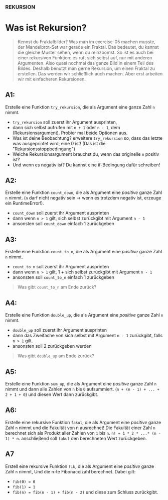 ### REKURSION 
# Was ist Rekursion?
> Kennst du Fraktalbilder? Was man im exercise-05 machen musste,
> der Mandelbrot-Set war gerade ein Fraktal.
> Das bedeutet, du kannst die gleiche Muster sehen, wenn du reinzoomst.
> So ist es auch bei einer rekursiven Funktion: es ruft sich selbst auf,
> nur mit anderen Argumenten. Also quasi nochmal das ganze Bild
> in einem Teil des Bildes.
> Deshalb benutzt man gerne Rekursion, um einen Fraktal zu erstellen.
> Das werden wir schließlich auch machen. Aber erst arbeiten wir mit
> einfacheren Rekursionen.

## A1:
Erstelle eine Funktion `try_rekursion`, die als Argument eine ganze Zahl `n` nimmt.
- `try_rekursion` soll zuerst ihr Argument ausprinten, 
- dann sich selbst aufrufen mit `n + 1` oder `n - 1`, dem (Rekursionsargument).
Probier mal beide Optionen aus.
- Was ist deine Beobachtung?
erweitere `try_rekursion` so, dass das letzte was ausgeprintet wird, eine 0 ist! (Das ist die "Rekursionsstoppbedingung")
- Welche Rekursionsargument brauchst du, wenn das originelle `n` positiv ist?
- Und wenn es negativ ist? Du kannst eine if-Bedingung dafür schreiben!

## A2:
Erstelle eine Funktion `count_down`, die als Argument eine *positive* ganze Zahl `n` nimmt.
(`n` darf nicht negativ sein -> wenn es trotzdem negativ ist, erzeuge ein RuntimeError!).
- `count_down` soll zuerst ihr Argument ausprinten
- dann wenn `n > 1` gilt, sich selbst zurückgibt mit Argument `n - 1`
- ansonsten soll `count_down` einfach 1 zurückgeben

## A3:
Erstelle eine Funktion `count_to_n`, die als Argument eine *positive* ganze Zahl `n` nimmt.
- `count_to_n` soll zuerst ihr Argument ausprinten
- dann wenn `n > 1` gilt,  1 + sich selbst zurückgibt mit Argument `n - 1`
- ansonsten soll `count_to_n` einfach 1 zurückgeben
> Was gibt `count_to_n` am Ende zurück?

## A4:
Erstelle eine Funktion `double_up`, die als Argument eine *positive* ganze Zahl `n` nimmt.
- `double_up` soll zuerst ihr Argument ausprinten
- dann das Zweifache von sich selbst mit Argument `n - 1` zurückgibt, falls `n > 1` gilt.
- ansonsten soll 2 zurückgeben werden
> Was gibt `double_up` am Ende zurück?

## A5:
Erstelle eine Funktion `sum_up`, die als Argument eine *positive* ganze Zahl `n` nimmt 
und dann alle Zahlen von `n` bis `0` aufsummiert. (`n + (n - 1) + ... + 2 + 1 + 0`)
und diesen Wert dann zurückgibt.

## A6:
Erstelle eine rekursive Funktion `fakul`,  die als Argument eine *positive* ganze Zahl `n` nimmt 
und die Fakultät von n ausrechnet! Die Fakultät einer Zahl `n` berechnet sich 
als Produkt aller Zahlen von `1` bis `n`.
`n! = 1 * 2 * ...* (n - 1) * n`.
anschlieβend soll `fakul` den berechneten Wert zurückgeben.

## A7
Erstell eine rekursive Funktion `fib`, die als Argument eine *positive* ganze Zahl `n` nimmt,
Und die n-te Fibonaccizahl berechnet.
Dabei gilt:
- `fib(0) = 0`
- `fib(1) = 1`
- `fib(n) = fib(n - 1) + fib(n - 2)`
und diese zum Schluss zurückgibt.
